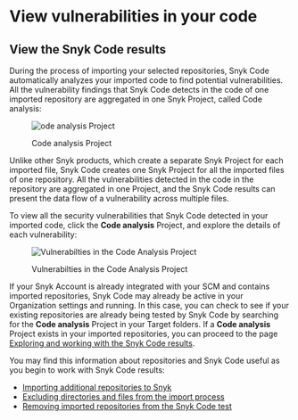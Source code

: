 # View vulnerabilities in your code

## **View the Snyk Code results**

During the process of importing your selected repositories, Snyk Code automatically analyzes your imported code to find potential vulnerabilities. All the vulnerability findings that Snyk Code detects in the code of one imported repository are aggregated in one Snyk Project, called Code analysis:

<figure><img src="../../../.gitbook/assets/SnykCode1.png" alt="ode analysis Project"><figcaption><p>Code analysis Project</p></figcaption></figure>

Unlike other Snyk products, which create a separate Snyk Project for each imported file, Snyk Code creates one Snyk Project for all the imported files of one repository. All the vulnerabilities detected in the code in the repository are aggregated in one Project, and the Snyk Code results can present the data flow of a vulnerability across multiple files.

To view all the security vulnerabilities that Snyk Code detected in your imported code, click the **Code analysis** Project, and explore the details of each vulnerability:

<figure><img src="../../../.gitbook/assets/SnykCode2.png" alt="Vulnerabilties in the Code Analysis Project"><figcaption><p>Vulnerabilties in the Code Analysis Project</p></figcaption></figure>

If your Snyk Account is already integrated with your SCM and contains imported repositories, Snyk Code may already be active in your Organization settings and running. In this case, you can check to see if your existing repositories are already being tested by Snyk Code by searching for the **Code analysis** Project in your Target folders. If a **Code analysis** Project exists in your imported repositories, you can proceed to the page [Exploring and working with the Snyk Code results](./).

You may find this information about repositories and Snyk Code useful as you begin to work with Snyk Code results:

* [Importing additional repositories to Snyk](broken-reference)
* [Excluding directories and files from the import process](../../start-scanning-using-the-cli-web-ui-or-api/snyk-code-and-your-repositories/excluding-directories-and-files-from-the-import-process.md)
* [Removing imported repositories from the Snyk Code test](../../start-scanning-using-the-cli-web-ui-or-api/snyk-code-and-your-repositories/removing-imported-repositories-from-snyk-code-testing.md)
